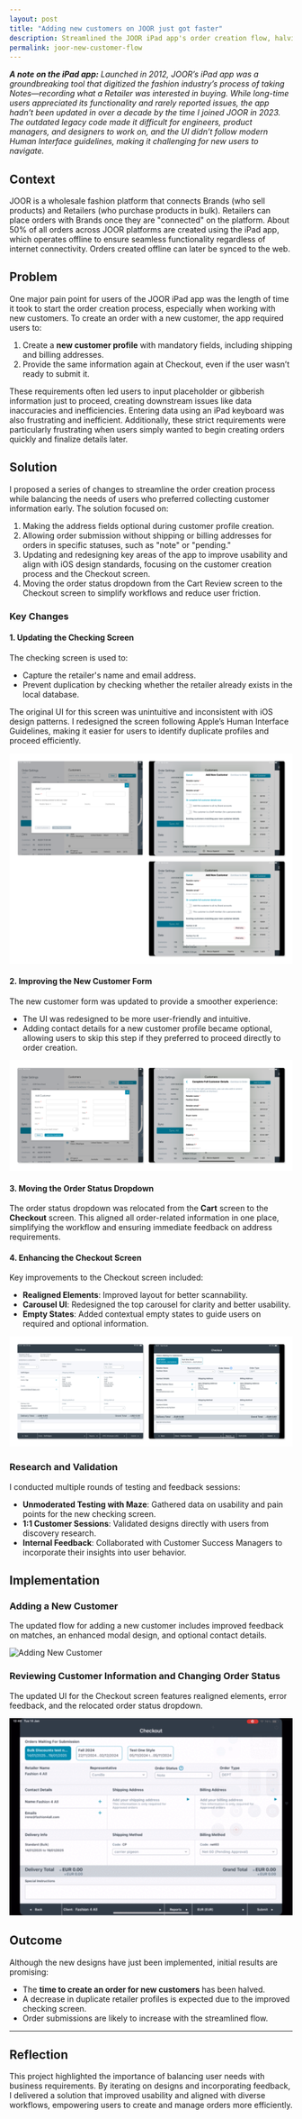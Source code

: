 ```yaml
---
layout: post
title: "Adding new customers on JOOR just got faster"
description: Streamlined the JOOR iPad app's order creation flow, halving setup time for new customers and improving usability while reducing duplicate profiles.
permalink: joor-new-customer-flow
---
```


***A note on the iPad app:** Launched in 2012, JOOR’s iPad app was a groundbreaking tool that digitized the fashion industry’s process of taking Notes—recording what a Retailer was interested in buying. While long-time users appreciated its functionality and rarely reported issues, the app hadn’t been updated in over a decade by the time I joined JOOR in 2023. The outdated legacy code made it difficult for engineers, product managers, and designers to work on, and the UI didn’t follow modern Human Interface guidelines, making it challenging for new users to navigate.*

## Context

JOOR is a wholesale fashion platform that connects Brands (who sell products) and Retailers (who purchase products in bulk). Retailers can place orders with Brands once they are "connected" on the platform. About 50% of all orders across JOOR platforms are created using the iPad app, which operates offline to ensure seamless functionality regardless of internet connectivity. Orders created offline can later be synced to the web.

## Problem

One major pain point for users of the JOOR iPad app was the length of time it took to start the order creation process, especially when working with new customers. To create an order with a new customer, the app required users to:

1. Create a **new customer profile** with mandatory fields, including shipping and billing addresses.
2. Provide the same information again at Checkout, even if the user wasn’t ready to submit it.

These requirements often led users to input placeholder or gibberish information just to proceed, creating downstream issues like data inaccuracies and inefficiencies. Entering data using an iPad keyboard was also frustrating and inefficient. Additionally, these strict requirements were particularly frustrating when users simply wanted to begin creating orders quickly and finalize details later.

## Solution

I proposed a series of changes to streamline the order creation process while balancing the needs of users who preferred collecting customer information early. The solution focused on:

1. Making the address fields optional during customer profile creation.
2. Allowing order submission without shipping or billing addresses for orders in specific statuses, such as "note" or "pending."
3. Updating and redesigning key areas of the app to improve usability and align with iOS design standards, focusing on the customer creation process and the Checkout screen.
4. Moving the order status dropdown from the Cart Review screen to the Checkout screen to simplify workflows and reduce user friction.

### Key Changes

#### 1. Updating the Checking Screen
The checking screen is used to:
- Capture the retailer's name and email address.
- Prevent duplication by checking whether the retailer already exists in the local database.

The original UI for this screen was unintuitive and inconsistent with iOS design patterns. I redesigned the screen following Apple’s Human Interface Guidelines, making it easier for users to identify duplicate profiles and proceed efficiently.

![Checking Screen](images/case_studies/joor-new-customer-flow/checking-matches.png)

#### 2. Improving the New Customer Form
The new customer form was updated to provide a smoother experience:
- The UI was redesigned to be more user-friendly and intuitive.
- Adding contact details for a new customer profile became optional, allowing users to skip this step if they preferred to proceed directly to order creation.

![New Customer Form](images/case_studies/joor-new-customer-flow/new-customer-form.png)

#### 3. Moving the Order Status Dropdown
The order status dropdown was relocated from the **Cart** screen to the **Checkout** screen. This aligned all order-related information in one place, simplifying the workflow and ensuring immediate feedback on address requirements.

#### 4. Enhancing the Checkout Screen
Key improvements to the Checkout screen included:
- **Realigned Elements**: Improved layout for better scannability.
- **Carousel UI**: Redesigned the top carousel for clarity and better usability.
- **Empty States**: Added contextual empty states to guide users on required and optional information.

![Checkout Screen](images/case_studies/joor-new-customer-flow/checkout-screen.png)

### Research and Validation

I conducted multiple rounds of testing and feedback sessions:
- **Unmoderated Testing with Maze**: Gathered data on usability and pain points for the new checking screen.
- **1:1 Customer Sessions**: Validated designs directly with users from discovery research.
- **Internal Feedback**: Collaborated with Customer Success Managers to incorporate their insights into user behavior.

## Implementation

### Adding a New Customer
The updated flow for adding a new customer includes improved feedback on matches, an enhanced modal design, and optional contact details.

![Adding New Customer](images/case_studies/joor-new-customer-flow/add-new-customer.gif)

### Reviewing Customer Information and Changing Order Status
The updated UI for the Checkout screen features realigned elements, error feedback, and the relocated order status dropdown.

![Checkout Screen Interaction](images/case_studies/joor-new-customer-flow/checkout-screen-2.gif)

## Outcome

Although the new designs have just been implemented, initial results are promising:
- The **time to create an order for new customers** has been halved.
- A decrease in duplicate retailer profiles is expected due to the improved checking screen.
- Order submissions are likely to increase with the streamlined flow.

---

## Reflection

This project highlighted the importance of balancing user needs with business requirements. By iterating on designs and incorporating feedback, I delivered a solution that improved usability and aligned with diverse workflows, empowering users to create and manage orders more efficiently.

